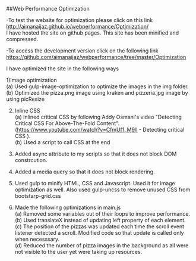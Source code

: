 ##Web Performance Optimization

-To test the website for optimization please click on this link http://aimanaijaz.github.io/webperformance/Optimization/   
 I have hosted the site on github pages. This site has been minified and compressed.    

-To access the development version click on the following link    https://github.com/aimanaijaz/webperformance/tree/master/Optimization   

I have optimized the site in the following ways

1)Image optimization   
(a) Used gulp-image-optimization to optimize the images in the img folder.   
(b) Optimized the pizza.png image using kraken and pizzeria.jpg image by using picResize

2) Inline CSS   
(a) Inlined critical CSS by following Addy Osmani's video "Detecting Critical CSS For Above-The-Fold Content".     (https://www.youtube.com/watch?v=CfmUf1_M9lI - Detecting critical CSS ).   
(b) Used a script to call CSS at the end  

3) Added async attribute to my scripts so that it does not block DOM constrcution.

4) Added a media query so that it does not block rendering.

5) Used gulp to minify HTML, CSS and Javascript. Used it for image optimization as well. Also used gulp-uncss to remove unused CSS from bootstarp-grid.css

6) Made the following optimizations in main.js   
(a) Removed some variables out of their loops to improve performance.   
(b) Used translateX instead of updating left property of each element.   
(c) The position of the pizzas was updated each time the scroll event listener detected a scroll. Modified code so that update is called only when necesssary.    
(d) Reduced the number of pizza images in the background as all were not visible to the user yet were taking up resources.  

